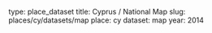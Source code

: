 type: place_dataset
title: Cyprus / National Map
slug: places/cy/datasets/map
place: cy
dataset: map
year: 2014
